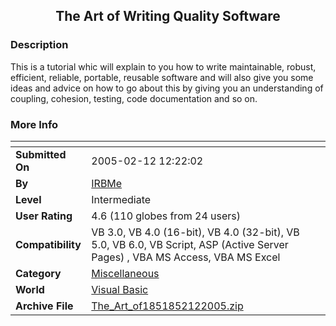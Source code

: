 ﻿<div align="center">

## The Art of Writing Quality Software


</div>

### Description

This is a tutorial whic will explain to you how to write maintainable, robust, efficient, reliable, portable, reusable software and will also give you some ideas and advice on how to go about this by giving you an understanding of coupling, cohesion, testing, code documentation and so on.
 
### More Info
 


<span>             |<span>
---                |---
**Submitted On**   |2005-02-12 12:22:02
**By**             |[IRBMe](https://github.com/Planet-Source-Code/PSCIndex/blob/master/ByAuthor/irbme.md)
**Level**          |Intermediate
**User Rating**    |4.6 (110 globes from 24 users)
**Compatibility**  |VB 3\.0, VB 4\.0 \(16\-bit\), VB 4\.0 \(32\-bit\), VB 5\.0, VB 6\.0, VB Script, ASP \(Active Server Pages\) , VBA MS Access, VBA MS Excel
**Category**       |[Miscellaneous](https://github.com/Planet-Source-Code/PSCIndex/blob/master/ByCategory/miscellaneous__1-1.md)
**World**          |[Visual Basic](https://github.com/Planet-Source-Code/PSCIndex/blob/master/ByWorld/visual-basic.md)
**Archive File**   |[The\_Art\_of1851852122005\.zip](https://github.com/Planet-Source-Code/irbme-the-art-of-writing-quality-software__1-58861/archive/master.zip)








